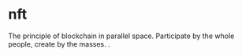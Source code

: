 # nft
The principle of blockchain in parallel space. Participate by the whole people, create by the masses. .
